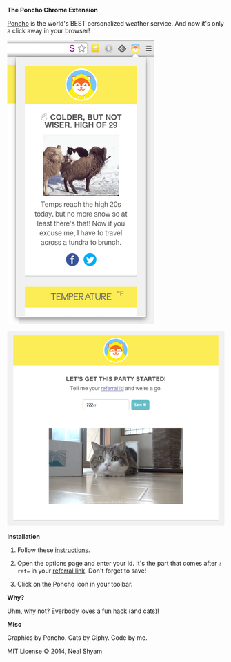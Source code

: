 **The Poncho Chrome Extension**

[Poncho](http://www.poncho.is) is the world's BEST personalized weather service. And now it's only a click away in your browser!

![Poncho Chrome extension screenshot ](ext.png "Poncho in your browser!")

![Poncho settings page](settings.png "Gify enabled setup page")

**Installation**

1. Follow these [instructions](https://developer.chrome.com/extensions/getstarted.html#unpacked).

2. Open the options page and enter your id. It's the part that comes after `?ref=` in your [referral link](http://poncho.is/settings). Don't forget to save!

3. Click on the Poncho icon in your toolbar.

**Why?**

Uhm, why not? Everbody loves a fun hack (and cats)!

**Misc**

Graphics by Poncho. Cats by Giphy. Code by me.

MIT License © 2014, Neal Shyam
